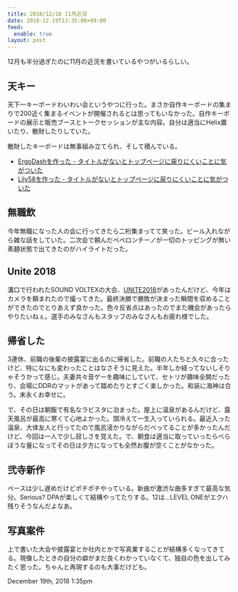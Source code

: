 ```yaml
---
title: 2018/12/18 11月近況
date: 2018-12-19T13:35:00+09:00
feed:
  enable: true
layout: post
---
```

<p>12月も半分過ぎたのに11月の近況を書いているやつがいるらしい。</p>    <h2>天キー</h2>    <p>      天下一キーボードわいわい会というやつに行った。まさか自作キーボードの集まりで200近く集まるイベントが開催されるとは思ってもいなかった。自作キーボードの展示と販売ブースとトークセッションが主な内容。自分は適当にHelix置いたり、散財したりしていた。    </p>    <p>散財したキーボードは無事組み立てられ、そして積んでいる。</p>    <ul>      <li>        <a href="https://uvb-76.hatenablog.com/entry/2018/12/01/144558" target="_blank">ErgoDashを作った -          タイトルがないとトップページに戻りにくいことに気がついた</a>      </li>      <li>        <a href="https://uvb-76.hatenablog.com/entry/2018/12/01/144032" target="_blank">Lily58を作った -          タイトルがないとトップページに戻りにくいことに気がついた</a>      </li>    </ul>    <h2>無職飲</h2>    <p>      今年無職になった人の会に行ってきたら二桁集まってて笑った。ビール入れながら雑な話をしていた。二次会で頼んだペペロンチーノが一切のトッピングが無い素麺状態で出てきたのがハイライトだった。    </p>    <h2>Unite 2018</h2>    <p>      溝口で行われたSOUND VOLTEXの大会、<a href="https://unite2018.tumblr.com/" target="_blank">UNITE2018</a>があったんだけど、今年はカメラを頼まれたので撮ってきた。最終決勝で勝敗が決まった瞬間を収めることができたのでとりあえず良かった。色々反省点はあったのでまた機会があったらやりたいねぇ。選手のみなさんもスタッフのみなさんもお疲れ様でした。    </p>    <h2>帰省した</h2>    <p>      3連休、前職の後輩の披露宴に出るのに帰省した。前職の人たちと久々に合ったけど、特になにも変わったことはなさそうに見えた。半年しか経ってないしそりゃそうかって感じ。夫妻共々音ゲーを趣味にしていて、セトリが趣味全開だったり、会場にDDRのマットがあって踏めたりとすごく楽しかった。和装に海神は合う。末永くお幸せに。    </p>    <p>      で、その日は朝飯で有名なラビスタに泊まった。屋上に温泉があるんだけど、露天風呂が最高に寒くて心地よかった。頭冷えて一生入っていられる。最近入った温泉、大体友人と行ってたので風呂浸かりながらだべってることが多かったんだけど、今回は一人で少し寂しさを覚えた。で、朝食は適当に取っていったらべらぼうな量になってその日は夕方になっても全然お腹が空くことがなかった。    </p>    <h2>弐寺新作</h2>    <p>      ペースは少し遅めだけどポチポチやっている。新曲が激渋な曲多すぎて最高な気分。Serious?      DPAが楽しくて結構やってたりする。12は…LEVEL      ONEがエクハ残りそうなんだよなあ。    </p>    <h2>写真案件</h2>    <p>      上で書いた大会や披露宴とか社内とかで写真業することが結構多くなってきてる。現像したときの自分の癖がまだ良くわかっていなくて、独自の色を出してみたく思った。ちゃんと再現するのも大事だけども。    </p>    <div id="footer">      <span id="timestamp"> December 19th, 2018 1:35pm </span>    </div>
